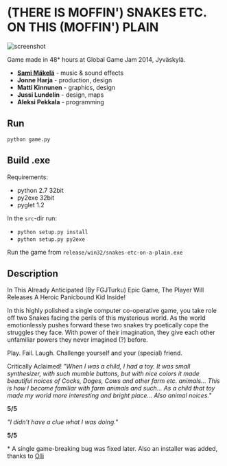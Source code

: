 # (THERE IS MOFFIN') SNAKES ETC. ON THIS (MOFFIN') PLAIN

![screenshot](https://github.com/httpsterio/snakes-etc-on-a-plain/blob/master/press/screenshot-intro.png?raw=true)


Game made in 48* hours at Global Game Jam 2014, Jyväskylä.

* __[Sami Mäkelä](https://httpster.io)__ - music & sound effects
* __Jonne Harja__ - production, design
* __Matti Kinnunen__ - graphics, design
* __Jussi Lundelin__ - design, maps
* __Aleksi Pekkala__ - programming

## Run
`python game.py`

## Build .exe
Requirements:
 - python 2.7 32bit
 - py2exe 32bit
 - pyglet 1.2

In the `src`-dir run:
 - `python setup.py install`
 - `python setup.py py2exe`

Run the game from `release/win32/snakes-etc-on-a-plain.exe`

## Description

In This Already Anticipated (By FGJTurku) Epic Game, The Player Will Releases A Heroic Panicbound Kid Inside!

In this highly polished a single computer co-operative game, you take role off two Snakes facing the perils of this mysterious world. As the world emotionlessly pushes forward these two snakes try poetically cope the struggles they face. With power of their imagination, they give each other unfamiliar powers they never imagined (?) before.


Play. Fail. Laugh. Challenge yourself and your (special) friend.


Critically Aclaimed!
_"When I was a child, I had a toy. It was small synthesizer, with such mumble buttons, but with nice colors it made beautiful noices of Cocks, Doges, Cows and other farm etc. animals... This is how I become familiar with farm animals and such... As a child that toy made my world more interesting and bright place... Also animal noices."_

__5/5__


_"I didn't have a clue what I was doing."_

__5/5__

\* A single game-breaking bug was fixed later. Also an installer was added, thanks to [Olli](https://github.com/gildean)
